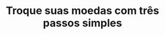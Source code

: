 ---
title: 'Troque suas moedas com três passos simples'
itens:
  - item: 'Escolha a moeda'
    position: '1º'
  - item: 'Faça o depósito'
    position: '2º'
  - item: 'Receba em sua carteira'
    position: '3º'
description: 'Sem taxas adicionais, sem custódia, totalmente seguro.'
---